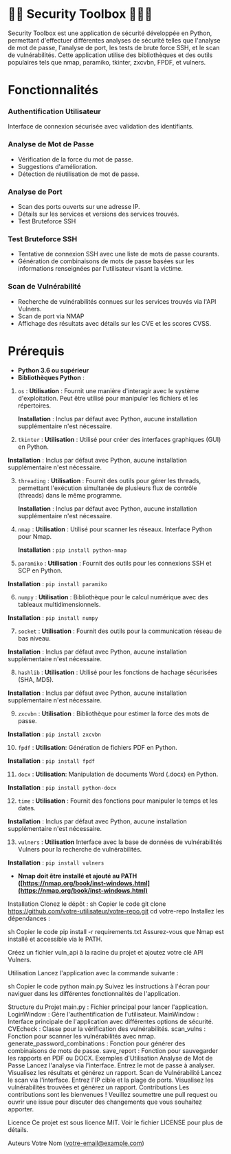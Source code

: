 # 📑📝 Security Toolbox 📄👨‍💻

Security Toolbox est une application de sécurité développée en Python, permettant d'effectuer différentes analyses de sécurité telles que l'analyse de mot de passe, l'analyse de port, les tests de brute force SSH, et le scan de vulnérabilités. Cette application utilise des bibliothèques et des outils populaires tels que nmap, paramiko, tkinter, zxcvbn, FPDF, et vulners.

# Fonctionnalités


### Authentification Utilisateur

Interface de connexion sécurisée avec validation des identifiants.

### Analyse de Mot de Passe

- Vérification de la force du mot de passe.
- Suggestions d'amélioration.
- Détection de réutilisation de mot de passe.

### Analyse de Port

- Scan des ports ouverts sur une adresse IP.
- Détails sur les services et versions des services trouvés.
- Test Bruteforce SSH

### Test Bruteforce SSH

- Tentative de connexion SSH avec une liste de mots de passe courants.
- Génération de combinaisons de mots de passe basées sur les informations renseignées par l'utilisateur visant la victime.


### Scan de Vulnérabilité

- Recherche de vulnérabilités connues sur les services trouvés via l'API Vulners.
- Scan de port via NMAP
- Affichage des résultats avec détails sur les CVE et les scores CVSS.
  
# Prérequis

- **Python 3.6 ou supérieur** 
- **Bibliothèques Python** :

1. `os` : **Utilisation** : Fournit une manière d'interagir avec le système d'exploitation. Peut être utilisé pour manipuler les fichiers et les répertoires.
   
      **Installation** : Inclus par défaut avec Python, aucune installation supplémentaire n'est nécessaire.
   
2. `tkinter` : **Utilisation** : Utilisé pour créer des interfaces graphiques (GUI) en Python.

  **Installation** : Inclus par défaut avec Python, aucune installation supplémentaire n'est nécessaire.
   
3. `threading` : **Utilisation** : Fournit des outils pour gérer les threads, permettant l'exécution simultanée de plusieurs flux de contrôle (threads) dans le même programme.

      **Installation** : Inclus par défaut avec Python, aucune installation supplémentaire n'est nécessaire.

4. `nmap` : **Utilisation** : Utilisé pour scanner les réseaux. Interface Python pour Nmap.

     **Installation** : `pip install python-nmap`
   
5. `paramiko` : **Utilisation** : Fournit des outils pour les connexions SSH et SCP en Python.
   
**Installation** : `pip install paramiko`

6. `numpy` : **Utilisation** : Bibliothèque pour le calcul numérique avec des tableaux multidimensionnels.
   
**Installation** : `pip install numpy`

7. `socket` : **Utilisation** : Fournit des outils pour la communication réseau de bas niveau.
   
**Installation** : Inclus par défaut avec Python, aucune installation supplémentaire n'est nécessaire.

8. `hashlib` : **Utilisation** : Utilisé pour les fonctions de hachage sécurisées (SHA, MD5).
   
**Installation** : Inclus par défaut avec Python, aucune installation supplémentaire n'est nécessaire.

9. `zxcvbn` : **Utilisation** : Bibliothèque pour estimer la force des mots de passe.
    
**Installation** : `pip install zxcvbn`

10. `fpdf` : **Utilisation**: Génération de fichiers PDF en Python.

**Installation** : `pip install fpdf`

11. `docx` : **Utilisation**:  Manipulation de documents Word (.docx) en Python.
    
**Installation** : `pip install python-docx`

12. `time` : **Utilisation** : Fournit des fonctions pour manipuler le temps et les dates.
    
**Installation** : Inclus par défaut avec Python, aucune installation supplémentaire n'est nécessaire.

13. `vulners` : **Utilisation** Interface avec la base de données de vulnérabilités Vulners pour la recherche de vulnérabilités.
    
**Installation** : `pip install vulners`


- **Nmap doit être installé et ajouté au PATH ([https://nmap.org/book/inst-windows.html](https://nmap.org/book/inst-windows.html)**
  
Installation
Clonez le dépôt :
sh
Copier le code
git clone https://github.com/votre-utilisateur/votre-repo.git
cd votre-repo
Installez les dépendances :

sh
Copier le code
pip install -r requirements.txt
Assurez-vous que Nmap est installé et accessible via le PATH.

Créez un fichier vuln_api à la racine du projet et ajoutez votre clé API Vulners.

Utilisation
Lancez l'application avec la commande suivante :

sh
Copier le code
python main.py
Suivez les instructions à l'écran pour naviguer dans les différentes fonctionnalités de l'application.

Structure du Projet
main.py : Fichier principal pour lancer l'application.
LoginWindow : Gère l'authentification de l'utilisateur.
MainWindow : Interface principale de l'application avec différentes options de sécurité.
CVEcheck : Classe pour la vérification des vulnérabilités.
scan_vulns : Fonction pour scanner les vulnérabilités avec nmap.
generate_password_combinations : Fonction pour générer des combinaisons de mots de passe.
save_report : Fonction pour sauvegarder les rapports en PDF ou DOCX.
Exemples d'Utilisation
Analyse de Mot de Passe
Lancez l'analyse via l'interface.
Entrez le mot de passe à analyser.
Visualisez les résultats et générez un rapport.
Scan de Vulnérabilité
Lancez le scan via l'interface.
Entrez l'IP cible et la plage de ports.
Visualisez les vulnérabilités trouvées et générez un rapport.
Contributions
Les contributions sont les bienvenues ! Veuillez soumettre une pull request ou ouvrir une issue pour discuter des changements que vous souhaitez apporter.

Licence
Ce projet est sous licence MIT. Voir le fichier LICENSE pour plus de détails.

Auteurs
Votre Nom (votre-email@example.com)
